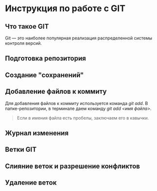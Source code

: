 # Инструкция по работе с GIT

## Что такое GIT
Git — это наиболее популярная реализация распределенной системы контроля версий. 

## Подготовка репозитория

## Создание "сохранений"

## Добавление файлов к коммиту
Для добавления файлов к коммиту используется команда *git add*. В папке-репозитории, в терминале даем команду *git add <имя файла>*. 
> Если в имения файла есть пробелы, заключаем его в кавычки.

## Журнал изменения

## Ветки GIT

## Слияние веток и разрешение конфликтов

## Удаление веток